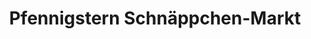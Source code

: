 ---
title: "Pfennigstern Schnäppchen-Markt"
url: /leipzig/pfennigstern-schnaeppchen-markt/
shop: Kramladen
---